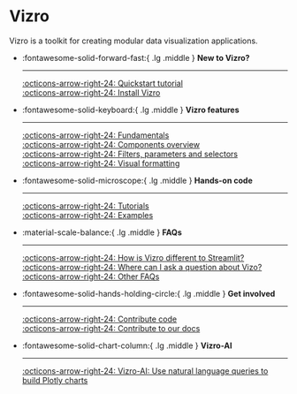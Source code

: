 # Vizro

Vizro is a toolkit for creating modular data visualization applications.

<div class="grid cards" markdown>

-   :fontawesome-solid-forward-fast:{ .lg .middle } __New to Vizro?__

    ---

    [:octicons-arrow-right-24: Quickstart tutorial](pages/tutorials/first-dashboard.md) </br>
    [:octicons-arrow-right-24: Install Vizro](pages/user-guides/install.md)




-   :fontawesome-solid-keyboard:{ .lg .middle } __Vizro features__

    ---

    [:octicons-arrow-right-24: Fundamentals](pages/user-guides/dashboard.md)</br>
    [:octicons-arrow-right-24: Components overview](pages/user-guides/components.md)</br>
    [:octicons-arrow-right-24: Filters, parameters and selectors](pages/user-guides/filters.md)</br>
    [:octicons-arrow-right-24: Visual formatting](pages/user-guides/visual-formatting.md)



-   :fontawesome-solid-microscope:{ .lg .middle } __Hands-on code__

    ---

    [:octicons-arrow-right-24: Tutorials](pages/tutorials/explore-components.md) <br/>
    [:octicons-arrow-right-24: Examples](pages/examples/examples.md)



-   :material-scale-balance:{ .lg .middle } __FAQs__

    ---

    [:octicons-arrow-right-24: How is Vizro different to Streamlit?](pages/explanation/faq.md/#how-does-vizro-differ-from-dash-or-streamlit) <br/>
    [:octicons-arrow-right-24: Where can I ask a question about Vizo?](pages/explanation/faq.md/#i-still-have-a-question-where-can-i-ask-it) <br/>
    [:octicons-arrow-right-24: Other FAQs](pages/explanation/faq.md) <br/>



-   :fontawesome-solid-hands-holding-circle:{ .lg .middle } __Get involved__

    ---

    [:octicons-arrow-right-24: Contribute code](pages/explanation/contributing.md) <br/>
    [:octicons-arrow-right-24: Contribute to our docs](pages/explanation/documentation-style-guide.md)

-   :fontawesome-solid-chart-column:{ .lg .middle } __Vizro-AI__

    ---

    [:octicons-arrow-right-24: Vizro-AI: Use natural language queries to build Plotly charts](https://vizro.readthedocs.io/projects/vizro-ai/)


</div>
